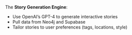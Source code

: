 The **Story Generation Engine**:

* Use OpenAI’s GPT-4 to generate interactive stories
* Pull data from Neo4j and Supabase
* Tailor stories to user preferences (tags, locations, style)